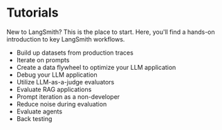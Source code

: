 # Tutorials

New to LangSmith? This is the place to start. Here, you'll find a hands-on introduction to key LangSmith workflows.

- Build up datasets from production traces
- Iterate on prompts
- Create a data flywheel to optimize your LLM application
- Debug your LLM application
- Utilize LLM-as-a-judge evaluators
- Evaluate RAG applications
- Prompt iteration as a non-developer
- Reduce noise during evaluation
- Evaluate agents
- Back testing
